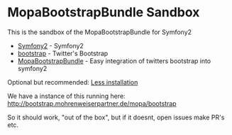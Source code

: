 MopaBootstrapBundle Sandbox
===========================

This is the sandbox of the MopaBootstrapBundle for Symfony2

- [Symfony2](http://symfony.com/) - Symfony2
- [bootstrap](http://github.com/twitter/bootstrap) - Twitter's Bootstrap
- [MopaBootstrapBundle](http://github.com/phiamo/MopaBootstrapBundle) - Easy integration of twitters bootstrap into symfony2


Optional but recommended: [Less installation](https://github.com/phiamo/MopaBootstrapBundle/blob/master/Resources/doc/less_installation.md)

We have a instance of this running here: 
    http://bootstrap.mohrenweiserpartner.de/mopa/bootstrap
    
So it should work, "out of the box", but if it doesnt, open issues make PR's etc.



